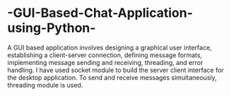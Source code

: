 # -GUI-Based-Chat-Application-using-Python-

A GUI based application involves designing a graphical user interface, establishing a client-server connection, defining message formats, implementing message sending and receiving, threading, and error handling.
I have used socket module to build the server client interface
for the desktop application. To send and receive messages simultaneously, threading module is used.

